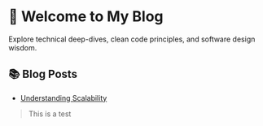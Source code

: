# 📝 Welcome to My Blog

Explore technical deep-dives, clean code principles, and software design wisdom.

## 📚 Blog Posts

- [Understanding Scalability](./blog/scalability)

> This is a test
